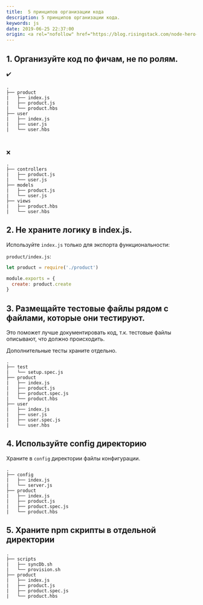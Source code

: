```yaml
---
title:  5 принципов организации кода
description: 5 принципов организации кода.
keywords: js
date: 2019-06-25 22:37:00
origin: <a rel="nofollow" href="https://blog.risingstack.com/node-hero-node-js-project-structure-tutorial/" target="_blank">Node Hero - Node.js Project Structure Tutorial</a>
---
```


## 1. Организуйте код по фичам, не по ролям.


:heavy_check_mark:

```
.
├── product
|   ├── index.js
|   ├── product.js
|   └── product.hbs
├── user
|   ├── index.js
|   ├── user.js
|   └── user.hbs
```

<br/>

:x:

```
.
├── controllers
|   ├── product.js
|   └── user.js
├── models
|   ├── product.js
|   └── user.js
├── views
|   ├── product.hbs
|   └── user.hbs
```

## 2. Не храните логику в index.js.

Используйте ```index.js``` только для экспорта функциональности:

```product/index.js```:
```js
let product = require('./product')

module.exports = {
  create: product.create
}
```

## 3. Размещайте тестовые файлы рядом с файлами, которые они тестируют.

Это поможет лучше документировать код, т.к. тестовые файлы описывают, что должно происходить.

Дополнительные тесты храните отдельно.

```
.
├── test
|   └── setup.spec.js
├── product
|   ├── index.js
|   ├── product.js
|   ├── product.spec.js
|   └── product.hbs
├── user
|   ├── index.js
|   ├── user.js
|   ├── user.spec.js
|   └── user.hbs
```

## 4. Используйте config директорию

Храните в ```config``` директории файлы конфигурации.

```
.
├── config
|   ├── index.js
|   └── server.js
├── product
|   ├── index.js
|   ├── product.js
|   ├── product.spec.js
|   └── product.hbs
```

## 5. Храните npm скрипты в отдельной директории

```
.
├── scripts
|   ├── syncDb.sh
|   └── provision.sh
├── product
|   ├── index.js
|   ├── product.js
|   ├── product.spec.js
|   └── product.hbs
```
